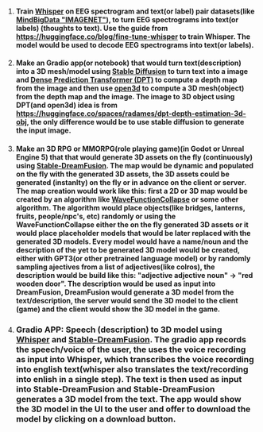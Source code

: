 1. #### Train [Whisper](https://github.com/openai/whisper) on EEG spectrogram and text(or label) pair datasets(like [MindBigData "IMAGENET"]([http://www.mindbigdata.com/](http://www.mindbigdata.com/opendb/imagenet.html))), to turn EEG spectrograms into text(or labels) (thoughts to text). Use the guide from https://huggingface.co/blog/fine-tune-whisper to train Whisper. The model would be used to decode EEG spectrograms into text(or labels).
2. #### Make an Gradio app(or notebook) that would turn text(description) into a 3D mesh/model using [Stable Diffusion](https://github.com/CompVis/stable-diffusion) to turn text into a image and [Dense Prediction Transformer (DPT)](https://huggingface.co/Intel/dpt-large) to compute a depth map from the image and then use [open3d](www.open3d.org) to compute a 3D mesh(object) from the depth map and the image. The image to 3D object using DPT(and open3d) idea is from https://huggingface.co/spaces/radames/dpt-depth-estimation-3d-obj, the only difference would be to use stable diffusion to generate the input image. 
3. #### Make an 3D RPG or MMORPG(role playing game)(in Godot or Unreal Engine 5) that that would generate 3D assets on the fly (continuously) using [Stable-DreamFusion](https://github.com/ashawkey/stable-dreamfusion). The map would be dynamic and populated on the fly with the generated 3D assets, the 3D assets could be generated (instanlty) on the fly or in advance on the client or server. The map creation would work like this: first a 2D or 3D map would be created by an algorithm like [WaveFunctionCollapse](https://github.com/mxgmn/WaveFunctionCollapse) or some other algorithm. The algorithm would place objects(like bridges, lanterns, fruits, people/npc's, etc) randomly or using the WaveFunctionCollapse either the on the fly generated 3D assets or it would place placeholder models that would be later replaced with the generated 3D models. Every model would have a name/noun and the description of the yet to be generated 3D model would be created, either with GPT3(or other pretrained language model) or by randomly sampling ajectives from a list of adjectives(like colros), the description would be build like this: "adjective adjective noun" -> "red wooden door". The description would be used as input into DreamFusion, DreamFusion would generate a 3D model from the text/description, the server would send the 3D model to the client (game) and the client would show the 3D model in the game.
4. ### Gradio APP: Speech (description) to 3D model using [Whisper](https://github.com/openai/whisper) and [Stable-DreamFusion](https://github.com/ashawkey/stable-dreamfusion). The gradio app records the speech/voice of the user, the uses the voice recording as input into Whisper, which transcribes the voice recording into english text(whisper also translates the text/recording into enlish in a single step). The text is then used as input into Stable-DreamFusion and Stable-DreamFusion generates a 3D model from the text. The app would show the 3D model in the UI to the user and offer to download the model by clicking on a download button.

